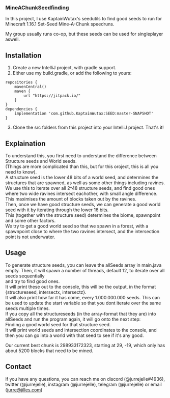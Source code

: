 ### MineAChunkSeedfinding

In this project, I use KaptainWutax's seedutils to find good seeds to run for Minecraft 1.16.1 Set-Seed Mine-A-Chunk speedruns.

My group usually runs co-op, but these seeds can be used for singleplayer aswell.


## Installation
1. Create a new IntelliJ project, with gradle support. 
2. Either use my build.gradle, or add the following to yours: 
```
repositories {
    mavenCentral()
    maven {
        url "https://jitpack.io/"
    }
}
dependencies {
    implementation 'com.github.KaptainWutax:SEED:master-SNAPSHOT'
}
```
3. Clone the src folders from this project into your IntelliJ project.
That's it! 

## Explaination
To understand this, you first need to understand the difference between Structure seeds and World seeds.\
(Things are more complicated than this, but for this oroject, this is all you need to know).\
A structure seed is the lower 48 bits of a world seed, and determines the structures that are spawned, as well as some other things including ravines.\
We use this to iterate over all 2^48 structure seeds, and find good ones where two wide ravines intersect eachother, with small angle difference.\
This maximises the amount of blocks taken out by the ravines.\
Then, once we have good structure seeds, we can generate a good world seed with it by iterating through the lower 16 bits.\
This (together with the structure seed) determines the biome, spawnpoint and some other factors.\
We try to get a good world seed so that we spawn in a forest, with a spawnpoint close to where the two ravines intersect, and the intersection point is not underwater.


## Usage
To generate structure seeds, you can leave the allSeeds array in main.java empty. Then, it will spawn a number of threads, default 12, to iterate over all seeds sequentially\
and try to find good ones. \
It will print these out to the console, this will be the output, in the format {structureseed, intersectx, intersectz}.\
It will also print how far it has come, every 1.000.000.000 seeds. This can be used to update the start variable so that you dont iterate over the same seeds multiple times.\
If you copy all the structureseeds (in the array-format that they are) into allSeeds and run the program again, it will go onto the next step:\
Finding a good world seed for that structure seed.\
It will print world seeds and intersection coordinates to the console, and then you can go into a world with that seed to see if it's any good.


Our current best chunk is 298933172323, starting at 29, -19, which only has about 5200 blocks that need to be mined.

## Contact
If you have any questions, you can reach me on discord (@jurrejelle#4936), twitter (@jurrejelle), instagram (@jurrejelle), telegram (@jurrejelle) or email (jurre@jilles.com)
